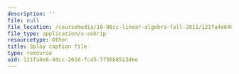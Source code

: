 ```yaml
---
description: ''
file: null
file_location: /coursemedia/18-06sc-linear-algebra-fall-2011/121fa4e640cc2616fc457f56b8513dee_fjsPjh0B2tU.srt
file_type: application/x-subrip
resourcetype: Other
title: 3play caption file
type: resource
uid: 121fa4e6-40cc-2616-fc45-7f56b8513dee
---
```

